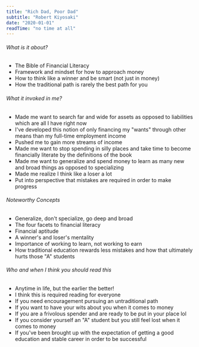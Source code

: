 ```yaml
---
title: "Rich Dad, Poor Dad"
subtitle: "Robert Kiyosaki"
date: "2020-01-01"
readTime: "no time at all"
---
```


###### What is it about?

- The Bible of Financial Literacy
- Framework and mindset for how to approach money
- How to think like a winner and be smart (not just in money)
- How the traditional path is rarely the best path for you

###### What it invoked in me?

- Made me want to search far and wide for assets as opposed to liabilities which are all I have right now
- I've developed this notion of only financing my "wants" through other means than my full-time employment income
- Pushed me to gain more streams of income
- Made me want to stop spending in silly places and take time to become financially literate by the definitions of the book
- Made me want to generalize and spend money to learn as many new and broad things as opposed to specializing
- Made me realize I think like a loser a lot
- Put into perspective that mistakes are required in order to make progress

###### Noteworthy Concepts

- Generalize, don't specialize, go deep and broad
- The four facets to financial literacy
- Financial aptitude
- A winner's and loser's mentality
- Importance of working to learn, not working to earn
- How traditional education rewards less mistakes and how that ultimately hurts those "A" students

###### Who and when I think you should read this

- Anytime in life, but the earlier the better!
- I think this is required reading for everyone
- If you need encouragement pursuing an untraditional path
- If you want to have your wits about you when it comes to money
- If you are a frivolous spender and are ready to be put in your place lol
- If you consider yourself an "A" student but you still feel lost when it comes to money
- If you've been brought up with the expectation of getting a good education and stable career in order to be successful
